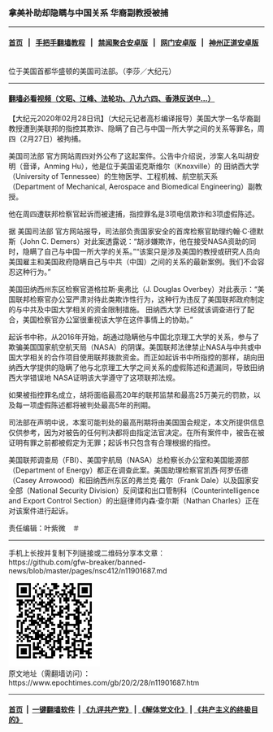 ### 拿美补助却隐瞒与中国关系 华裔副教授被捕
------------------------

#### [首页](https://github.com/gfw-breaker/banned-news/blob/master/README.md) &nbsp;&nbsp;|&nbsp;&nbsp; [手把手翻墙教程](https://github.com/gfw-breaker/guides/wiki) &nbsp;&nbsp;|&nbsp;&nbsp; [禁闻聚合安卓版](https://github.com/gfw-breaker/bn-android) &nbsp;&nbsp;|&nbsp;&nbsp; [网门安卓版](https://github.com/oGate2/oGate) &nbsp;&nbsp;|&nbsp;&nbsp; [神州正道安卓版](https://github.com/SzzdOgate/update) 



<div><img alt="" class="aligncenter wp-post-image" src="https://i.epochtimes.com/assets/uploads/2010/09/1009100148442039.jpg"/>
<div class="red16 caption">
 位于美国首都华盛顿的美国司法部。（李莎／大纪元）
</div>
</div><hr/>

#### [翻墙必看视频（文昭、江峰、法轮功、八九六四、香港反送中...）](https://github.com/gfw-breaker/banned-news/blob/master/pages/link3.md)

<div><p>
 【大纪元2020年02月28日讯】（大纪元记者高杉编译报导）美国大学一名华裔副教授遭到美联邦的指控其欺诈、隐瞒了自己与中国一所大学之间的关系等罪名，周四（2月27日）被拘捕。
</p>
<p>
 <ok href="https://www.epochtimes.com/gb/tag/%E7%BE%8E%E5%9B%BD%E5%8F%B8%E6%B3%95%E9%83%A8.html">
  美国司法部
 </ok>
 官方网站周四对外公布了这起案件。公告中介绍说，涉案人名叫胡安明（音译，Anming Hu），他是位于美国诺克斯维尔（Knoxville）的
 <ok href="https://www.epochtimes.com/gb/tag/%E7%94%B0%E7%BA%B3%E8%A5%BF%E5%A4%A7%E5%AD%A6.html">
  田纳西大学
 </ok>
 （University of Tennessee）的生物医学、工程机械、航空航天系（Department of Mechanical, Aerospace and Biomedical Engineering）副教授。
</p>
<p>
 他在周四遭联邦检察官起诉而被逮捕，指控罪名是3项电信欺诈和3项虚假陈述。
</p>
<p>
 据
 <ok href="https://www.epochtimes.com/gb/tag/%E7%BE%8E%E5%9B%BD%E5%8F%B8%E6%B3%95%E9%83%A8.html">
  美国司法部
 </ok>
 官方网站报导，司法部负责国家安全的首席检察官助理约翰‧C‧德默斯（John C. Demers）对此案透露说：“胡涉嫌欺诈，他在接受NASA资助的同时，隐瞒了自己与中国一所大学的关系。”“该案只是涉及美国的教授或研究人员向美国雇主和美国政府隐瞒自己与中共（中国）之间的关系的最新案例。我们不会容忍这种行为。”
</p>
<p>
 美国田纳西州东区检察官道格拉斯‧奥弗比（J. Douglas Overbey）对此表示：“美国联邦检察官办公室严肃对待此类欺诈性行为，这种行为违反了美国联邦政府制定的与中共及中国大学相关的资金限制措施。
 <ok href="https://www.epochtimes.com/gb/tag/%E7%94%B0%E7%BA%B3%E8%A5%BF%E5%A4%A7%E5%AD%A6.html">
  田纳西大学
 </ok>
 已经就该调查进行了配合，美国检察官办公室很重视该大学在这件事情上的协助。”
</p>
<p>
 起诉书中称，从2016年开始，胡通过隐瞒他与中国北京理工大学的关系，参与了欺骗美国国家航空航天局（NASA）的阴谋。美国联邦法律禁止NASA与中共或中国大学相关的合作项目使用联邦拨款资金。而正如起诉书中所指控的那样，胡向田纳西大学提供的隐瞒了他与北京理工大学之间关系的虚假陈述和遗漏同，导致田纳西大学错误地 NASA证明该大学遵守了这项联邦法规。
</p>
<p>
 如果被指控罪名成立，胡将面临最高20年的联邦监禁和最高25万美元的罚款，以及每一项虚假陈述都将被判处最高5年的刑期。
</p>
<p>
 司法部在声明中说，本案可能判处的最高刑期将由美国国会规定，本文所提供信息仅供参考，因为对被告的任何判决都将由指定法官决定。在所有案件中，被告在被证明有罪之前都被假定为无罪；起诉书只包含有合理根据的指控。
</p>
<p>
 美国联邦调查局（FBI）、美国宇航局（NASA）总检察长办公室和美国能源部（Department of Energy）都正在调查此案。美国助理检察官凯西‧阿罗伍德（Casey Arrowood）和田纳西州东区的弗兰克‧戴尔（Frank Dale）以及国家安全部（National Security Division）反间谍和出口管制科（Counterintelligence and Export Control Section）的出庭律师内森‧查尔斯（Nathan Charles）正在对该案件进行起诉。
</p>
<p>
 责任编辑：叶紫微　＃
</p>
</div>
<hr/>
手机上长按并复制下列链接或二维码分享本文章：<br/>
https://github.com/gfw-breaker/banned-news/blob/master/pages/nsc412/n11901687.md <br/>
<a href='https://github.com/gfw-breaker/banned-news/blob/master/pages/nsc412/n11901687.md'><img src='https://github.com/gfw-breaker/banned-news/blob/master/pages/nsc412/n11901687.md.png'/></a> <br/>
原文地址（需翻墙访问）：https://www.epochtimes.com/gb/20/2/28/n11901687.htm


------------------------
#### [首页](https://github.com/gfw-breaker/banned-news/blob/master/README.md) &nbsp;|&nbsp; [一键翻墙软件](https://github.com/gfw-breaker/nogfw/blob/master/README.md) &nbsp;| [《九评共产党》](https://github.com/gfw-breaker/9ping.md/blob/master/README.md#九评之一评共产党是什么) | [《解体党文化》](https://github.com/gfw-breaker/jtdwh.md/blob/master/README.md) | [《共产主义的终极目的》](https://github.com/gfw-breaker/gczydzjmd.md/blob/master/README.md)


<img src='http://gfw-breaker.win/banned-news/pages/nsc412/n11901687.md' width='0px' height='0px'/>